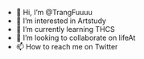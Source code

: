 - 👋 Hi, I’m @TrangFuuuu
- 👀 I’m interested in Artstudy
- 🌱 I’m currently learning THCS
- 💞️ I’m looking to collaborate on lifeAt
- 📫 How to reach me on Twitter

<!---
TrangFuuuu/TrangFuuuu is a ✨ special ✨ repository because its `README.md` (this file) appears on your GitHub profile.
You can click the Preview link to take a look at your changes.
--->
